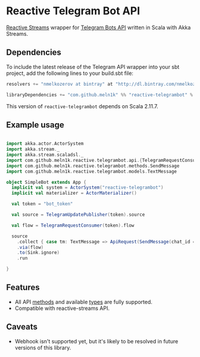 # Reactive Telegram Bot API

[Reactive Streams](http://www.reactive-streams.org) wrapper
for [Telegram Bots API](https://core.telegram.org/bots) written in Scala with Akka Streams.


Dependencies
------------
To include the latest release of the Telegram API wrapper into your sbt project,
add the following lines to your build.sbt file:

```Scala
resolvers += "nmelkozerov at bintray" at "http://dl.bintray.com/nmelkozerov/maven"

libraryDependencies += "com.github.meln1k" %% "reactive-telegrambot" % "1.1.1"
```
This version of `reactive-telegrambot` depends on Scala 2.11.7.

Example usage
-------------

```Scala

import akka.actor.ActorSystem
import akka.stream._
import akka.stream.scaladsl._
import com.github.meln1k.reactive.telegrambot.api.{TelegramRequestConsumer, ApiRequest, TelegramUpdatePublisher}
import com.github.meln1k.reactive.telegrambot.methods.SendMessage
import com.github.meln1k.reactive.telegrambot.models.TextMessage

object SimpleBot extends App {
  implicit val system = ActorSystem("reactive-telegrambot")
  implicit val materializer = ActorMaterializer()

  val token = "bot_token"

  val source = TelegramUpdatePublisher(token).source

  val flow = TelegramRequestConsumer(token).flow

  source
    .collect { case tm: TextMessage => ApiRequest(SendMessage(chat_id = tm.chat.id, text = tm.text.toUpperCase)) }
    .via(flow)
    .to(Sink.ignore)
    .run

}
```

Features
--------
* All API [methods](https://core.telegram.org/bots/api#available-methods) and available
  [types](https://core.telegram.org/bots/api#available-types) are fully supported.
* Compatible with reactive-streams API.

Caveats
-------
* Webhook isn't supported yet, but it's likely to be resolved in future versions of this library.
